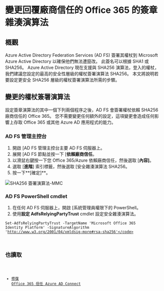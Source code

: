 <properties
    pageTitle="變更簽名雜湊演算法的 Office 365 回覆廠商信任 |Microsoft Azure"
    description="此頁面變更 SHA 演算法的同盟信任搭配 Office 365 提供的方針"
    keywords="SHA1 SHA256、 O365，同盟 aadconnect、 adfs、 ad fs、 變更 sha 同盟信任，依賴廠商信任"
    services="active-directory"
    documentationCenter=""
    authors="anandyadavmsft"
    manager="samueld"
    editor=""/>

<tags
    ms.service="active-directory"
    ms.workload="identity"
    ms.tgt_pltfrm="na"
    ms.devlang="na"
    ms.topic="article"
    ms.date="08/01/2016"
    ms.author="anandy"/>

# <a name="change-signature-hash-algorithm-for-office-365-replying-party-trust"></a>變更回覆廠商信任的 Office 365 的簽章雜湊演算法

## <a name="overview"></a>概觀

Azure Active Directory Federation Services (AD FS) 簽署其權杖到 Microsoft Azure Active Directory 以確保他們無法遭竄改。 此簽名可以根據 SHA1 或 SHA256。 Azure Active Directory 現在支援與 SHA256 演算法，登入的權杖，我們建議您設定的最高的安全性層級的權杖簽署演算法 SHA256。 本文將說明若要設定更安全 SHA256 層級的權杖簽署演算法所需的步驟。

## <a name="change-the-token-signing-algorithm"></a>變更的權杖簽署演算法

設定簽章演算法的其中一個下列兩個程序之後，AD FS 會簽署權杖依賴 SHA256 廠商信任的 Office 365。 您不需要變更任何額外的設定，這項變更會造成任何影響上存取 Office 365 或其他 Azure AD 應用程式的能力。

### <a name="ad-fs-management-console"></a>AD FS 管理主控台

1. 開啟 [AD FS 管理主控台主要 AD FS 伺服器上。
2. 展開 [AD FS 節點並按一下 [**依賴廠商信任**。
3. 以滑鼠右鍵按一下您 Office 365/Azure 依賴廠商信任，然後選取 [**內容]**。
4. 選取 [**進階**] 索引標籤，然後選取 [安全雜湊演算法 SHA256。
5. 按一下**[確定]**。

![SHA256 簽署演算法-MMC](./media/active-directory-aadconnectfed-sha256guidance/mmc.png)

### <a name="ad-fs-powershell-cmdlets"></a>AD FS PowerShell cmdlet

1. 在任何 AD FS 伺服器上，開啟 [系統管理員權限下的 PowerShell。
2. 使用**設定 AdfsRelyingPartyTrust** cmdlet 設定安全雜湊演算法。

 <code>Set-AdfsRelyingPartyTrust -TargetName 'Microsoft Office 365 Identity Platform' -SignatureAlgorithm 'http://www.w3.org/2001/04/xmldsig-more#rsa-sha256'</code>

## <a name="also-read"></a>也讀取

* [修復 Office 365 信任 Azure AD Connect](./active-directory-aadconnect-federation-management.md#repairing-the-trust)
